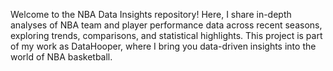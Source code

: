 Welcome to the NBA Data Insights repository! Here, I share in-depth analyses of NBA team and player performance data across recent seasons, exploring trends, comparisons, and statistical highlights. This project is part of my work as DataHooper, where I bring you data-driven insights into the world of NBA basketball.
